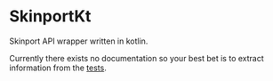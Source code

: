 # SkinportKt
Skinport API wrapper written in kotlin.

Currently there exists no documentation so your best bet is to extract information from the [tests](https://github.com/0x1bd/SkinportKt/tree/master/src/test/kotlin).